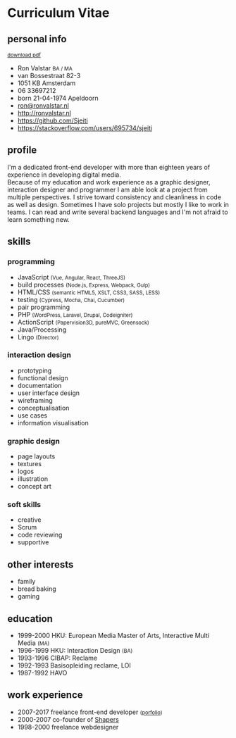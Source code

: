 <!--
  id: 2433
  date: 2014-05-23
  modified: 2018-11-24
  slug: cv
  type: page
  metaKeyword: front-end developer
  metaTitle: Curriculum Vitae Ron Valstar
  metaDescription: I am a front-end developer with more than eighteen years experience doing graphic design, interaction design and programming.
-->

# Curriculum Vitae

<div class="print-columns">
<div>

## personal info

<small class="pull-right"><a href="https://res.cloudinary.com/dn1rmdjs5/image/upload/v1569508867/rv/Curiculum-Vitae_Ron-Valstar_front-end-developer.pdf" download="Curiculum-Vitae_Ron-Valstar_front-end-developer.pdf">download pdf</a></small>
<ul class="list-unstyled">
	<li>Ron Valstar <small>BA / MA</small></li>
	<li>van Bossestraat 82-3</li>
	<li>1051 KB Amsterdam</li>
	<li>06 33697212</li>
	<li>born 21-04-1974 Apeldoorn</li>
	<li><a href="mailto:ron@ronvalstar.nl">ron@ronvalstar.nl</a></li>
	<li><a href="http://ronvalstar.nl">http://ronvalstar.nl</a></li>
	<li><a href="https://github.com/Sjeiti">https://github.com/Sjeiti</a></li>
	<li><a href="https://stackoverflow.com/users/695734/sjeiti">https://stackoverflow.com/users/695734/sjeiti</a></li>
</ul>

## profile

I'm a dedicated front-end developer with more than eighteen years of experience in developing digital media.<br/>
Because of my education and work experience as a graphic designer, interaction designer and programmer I am able look at a project from multiple perspectives. I strive toward consistency and cleanliness in code as well as design.
Sometimes I have solo projects but mostly I like to work in teams. 
I can read and write several backend languages and I'm not afraid to learn something new.

</div>
<div>

## skills

### programming

<ul class="list-unstyled">
	<li class="skill-5">JavaScript <small>(Vue, Angular, React, ThreeJS)</small></li>
	<li class="skill-5">build processes <small>(Node.js, Express, Webpack, Gulp)</small></li>
	<li class="skill-5">HTML/CSS <small>(semantic HTML5, XSLT, CSS3, SASS, LESS)</small></li>
	<li class="skill-5">testing <small>(Cypress, Mocha, Chai, Cucumber)</small></li>
	<li class="skill-5">pair programming</li>
	<li class="skill-4">PHP <small>(WordPress, Laravel, Drupal, Codeigniter)</small></li>
	<li class="skill-4">ActionScript <small>(Papervision3D, pureMVC, Greensock)</small></li>
	<li class="skill-3">Java/Processing</li>
	<li class="skill-2">Lingo <small>(Director)</small></li>
</ul>

### interaction design

<ul class="list-unstyled">
	<li class="skill-5">prototyping</li>
	<li class="skill-5">functional design</li>
	<li class="skill-5">documentation</li>
	<li class="skill-4">user interface design</li>
	<li class="skill-4">wireframing</li>
	<li class="skill-4">conceptualisation</li>
	<li class="skill-3">use cases</li>
	<li class="skill-3">information visualisation</li>
</ul>

### graphic design

<ul class="list-unstyled">
	<li class="skill-5">page layouts</li>
	<li class="skill-5">textures</li>
	<li class="skill-4">logos</li>
	<li class="skill-3">illustration</li>
	<li class="skill-2">concept art</li>
</ul>
 
</div>
</div>
<div class="print-columns">
<div>

### soft skills

 - creative
 - Scrum
 - code reviewing
 - supportive

</div>
<div>

## other interests

 - family
 - bread baking
 - gaming
 
</div>
</div>
<div style="page-break-after: always;"></div>

## education

 - <time>1999-2000</time> HKU: European Media Master of Arts, Interactive Multi Media <small>(MA)</small>
 - <time>1996-1999</time> HKU: Interaction Design <small>(BA)</small>
 - <time>1993-1996</time> CIBAP: Reclame
 - <time>1992-1993</time> Basisopleiding reclame, LOI
 - <time>1987-1992</time> HAVO

## work experience

 - <time>2007-2017</time> freelance front-end developer <small>([porfolio](https://ronvalstar.nl/projects))</small>
 - <time>2000-2007</time> co-founder of [Shapers](http://www.shapers.nl/)
 - <time>1998-2000</time> freelance webdesigner

<!--<div style="page-break-after: always;"></div>-->
